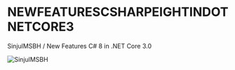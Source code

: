 # NEWFEATURESCSHARPEIGHTINDOTNETCORE3
SinjulMSBH / New Features C# 8 in .NET Core 3.0  

![SinjulMSBH](https://8pic.ir/uploads/2019-07-19-180636.png)

